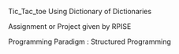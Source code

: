 
Tic_Tac_toe Using Dictionary of Dictionaries 

Assignment or Project given by RPISE

Programming Paradigm : Structured Programming
